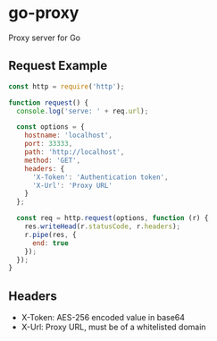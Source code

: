 # go-proxy
Proxy server for Go

## Request Example
```javascript
const http = require('http');

function request() {
  console.log('serve: ' + req.url);

  const options = {
    hostname: 'localhost',
    port: 33333,
    path: 'http://localhost',
    method: 'GET',
    headers: {
      'X-Token': 'Authentication token',
      'X-Url': 'Proxy URL'
    }
  };

  const req = http.request(options, function (r) {
    res.writeHead(r.statusCode, r.headers);
    r.pipe(res, {
      end: true
    });
  });
}
```

## Headers
* X-Token: AES-256 encoded value in base64
* X-Url: Proxy URL, must be of a whitelisted domain
